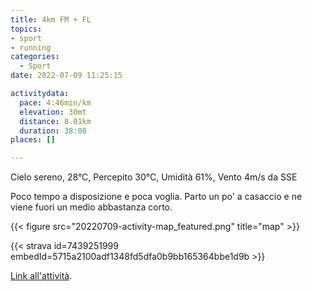 ```yaml
---
title: 4km FM + FL
topics:
- sport
- running
categories:
  - Sport
date: 2022-07-09 11:25:15

activitydata:
  pace: 4:46min/km
  elevation: 30mt
  distance: 8.01km
  duration: 38:08
places: []

---
```


Cielo sereno, 28°C, Percepito 30°C, Umidità 61%, Vento 4m/s da SSE

<!--more-->

Poco tempo a disposizione e poca voglia. Parto un po' a casaccio e ne viene fuori un medio abbastanza corto.


{{<  figure src="20220709-activity-map_featured.png" title="map" >}}


{{< strava id=7439251999 embedId=5715a2100adf1348fd5dfa0b9bb165364bbe1d9b >}}

[Link all'attività](https://strava.com/activities/7439251999).
